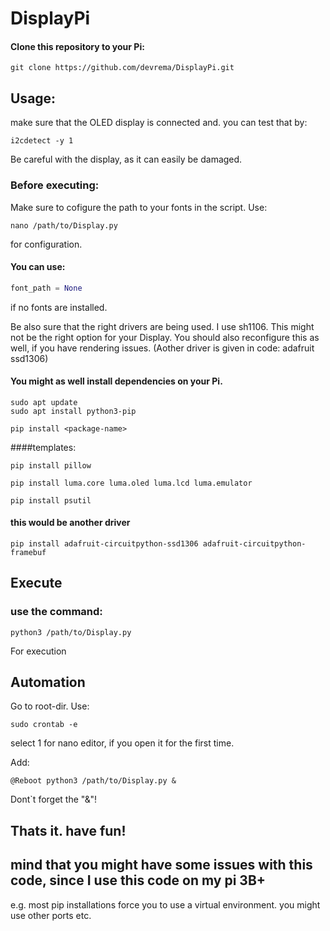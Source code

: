 # DisplayPi

#### Clone this repository to your Pi:
``` 
git clone https://github.com/devrema/DisplayPi.git
``` 

## Usage:

make sure that the OLED display is connected and.
you can test that by:

```
i2cdetect -y 1
```

Be careful with the display, as it can easily be damaged.


### Before executing:

Make sure to cofigure the path to your fonts in the script.
Use:
```
nano /path/to/Display.py
``` 
for configuration. 

#### You can use:
```python
font_path = None
```
if no fonts are installed.

Be also sure that the right drivers are being used. I use sh1106. This might not be the right option for your Display.
You should also reconfigure this as well, if you have rendering issues. (Aother driver is given in code: adafruit ssd1306)

#### You might as well install dependencies on your Pi.

``` 
sudo apt update
sudo apt install python3-pip
``` 
``` 
pip install <package-name>
``` 
####templates:
``` 
pip install pillow

pip install luma.core luma.oled luma.lcd luma.emulator

pip install psutil
``` 
#### this would be another driver

``` 
pip install adafruit-circuitpython-ssd1306 adafruit-circuitpython-framebuf
``` 
## Execute 
### use the command:
```
python3 /path/to/Display.py
```
For execution

## Automation

Go to root-dir.
Use:
```
sudo crontab -e
```

select 1 for nano editor, if you open it for the first time.

Add:

```
@Reboot python3 /path/to/Display.py &
```

Dont`t forget the "&"!


## Thats it. have fun!

## mind that you might have some issues with this code, since I use this code on my pi 3B+

e.g. most pip installations force you to use a virtual environment.
you might use other ports etc.




